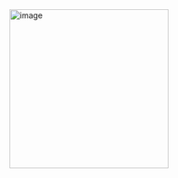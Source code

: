 
<img width="280" alt="image" src="https://user-images.githubusercontent.com/104698935/200154526-c9d5b29d-817d-4e1b-8799-60951a259647.png">
